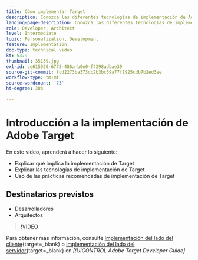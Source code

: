 ```yaml
---
title: Cómo implementar Target
description: Conozca las diferentes tecnologías de implementación de Adobe Target y emplee las prácticas recomendadas de implementación de Target.
landing-page-description: Conozca las diferentes tecnologías de implementación de Adobe Target y emplee las prácticas recomendadas de implementación de Target.
role: Developer, Architect
level: Intermediate
topic: Personalization, Development
feature: Implementation
doc-type: technical video
kt: 5379
thumbnail: 35139.jpg
exl-id: ce615020-6775-486a-b0e0-f4298adbae39
source-git-commit: fcd2273ba373dc2b3bc59a77f1925cdb7b2ed3ee
workflow-type: tm+mt
source-wordcount: '73'
ht-degree: 38%

---
```


# Introducción a la implementación de Adobe Target

En este vídeo, aprenderá a hacer lo siguiente:

* Explicar qué implica la implementación de Target
* Explicar las tecnologías de implementación de Target
* Uso de las prácticas recomendadas de implementación de Target

## Destinatarios previstos

* Desarrolladores
* Arquitectos

>[!VIDEO](https://video.tv.adobe.com/v/35139/?quality=12)

Para obtener más información, consulte [Implementación del lado del cliente](https://experienceleague.adobe.com/docs/target-dev/developer/client-side/overview.html?lang=es){target=_blank} o [Implementación del lado del servidor](https://experienceleague.adobe.com/docs/target-dev/developer/server-side/server-side-overview.html?lang=es){target=_blank} en *[!UICONTROL Adobe Target Developer Guide]*.

